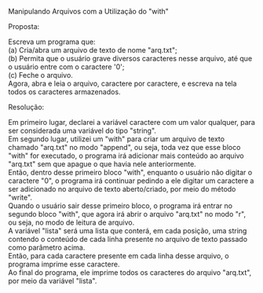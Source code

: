 Manipulando Arquivos com a Utilização do "with"

Proposta: 

Escreva um programa que:           
(a) Cria/abra um arquivo de texto de nome "arq.txt";                   
(b) Permita que o usuário grave diversos caracteres nesse arquivo, até que o usuário entre com o caractere '0';            
(c) Feche o arquivo.                                                                                               
Agora, abra e leia o arquivo, caractere por caractere, e escreva na tela todos os caracteres armazenados.           

Resolução:

Em primeiro lugar, declarei a variável caractere com um valor qualquer, para ser considerada uma variável do tipo "string".    
Em segundo lugar, utilizei um "with" para criar um arquivo de texto chamado "arq.txt" no modo "append", ou seja, toda vez que esse bloco "with" for executado, o programa irá adicionar mais conteúdo ao arquivo "arq.txt" sem que apague o que havia nele anteriormente.      
Então, dentro desse primeiro bloco "with", enquanto o usuário não digitar o caractere "0", o programa irá continuar pedindo a ele digitar um caractere a ser adicionado no arquivo de texto aberto/criado, por meio do método "write".   
Quando o usuário sair desse primeiro bloco, o programa irá entrar no segundo bloco "with", que agora irá abrir o arquivo "arq.txt" no modo "r", ou seja, no modo de leitura de arquivo.     
A variável "lista" será uma lista que conterá, em cada posição, uma string contendo o conteúdo de cada linha presente no arquivo de texto passado como parâmetro acima.    
Então, para cada caractere presente em cada linha desse arquivo, o programa imprime esse caractere.   
Ao final do programa, ele imprime todos os caracteres do arquivo "arq.txt", por meio da variável "lista".

